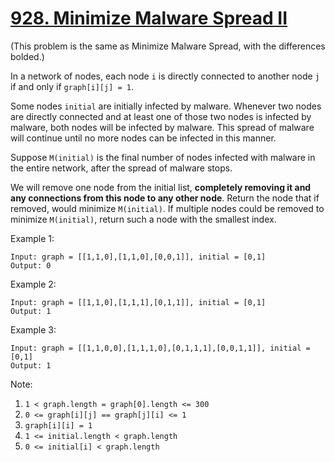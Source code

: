 # [928. Minimize Malware Spread II](https://leetcode.com/problems/minimize-malware-spread-ii/)

(This problem is the same as Minimize Malware Spread, with the differences bolded.)

In a network of nodes, each node `i` is directly connected to another node `j` if and only if `graph[i][j] = 1`.

Some nodes `initial` are initially infected by malware.  Whenever two nodes are directly connected and at least one of those two nodes is infected by malware, both nodes will be infected by malware.  This spread of malware will continue until no more nodes can be infected in this manner.

Suppose `M(initial)` is the final number of nodes infected with malware in the entire network, after the spread of malware stops.

We will remove one node from the initial list, **completely removing it and any connections from this node to any other node**.  Return the node that if removed, would minimize `M(initial)`.  If multiple nodes could be removed to minimize `M(initial)`, return such a node with the smallest index.

Example 1:

```text
Input: graph = [[1,1,0],[1,1,0],[0,0,1]], initial = [0,1]
Output: 0
```

Example 2:

```text
Input: graph = [[1,1,0],[1,1,1],[0,1,1]], initial = [0,1]
Output: 1
```

Example 3:

```text
Input: graph = [[1,1,0,0],[1,1,1,0],[0,1,1,1],[0,0,1,1]], initial = [0,1]
Output: 1
```

Note:

1. `1 < graph.length = graph[0].length <= 300`
1. `0 <= graph[i][j] == graph[j][i] <= 1`
1. `graph[i][i] = 1`
1. `1 <= initial.length < graph.length`
1. `0 <= initial[i] < graph.length`
